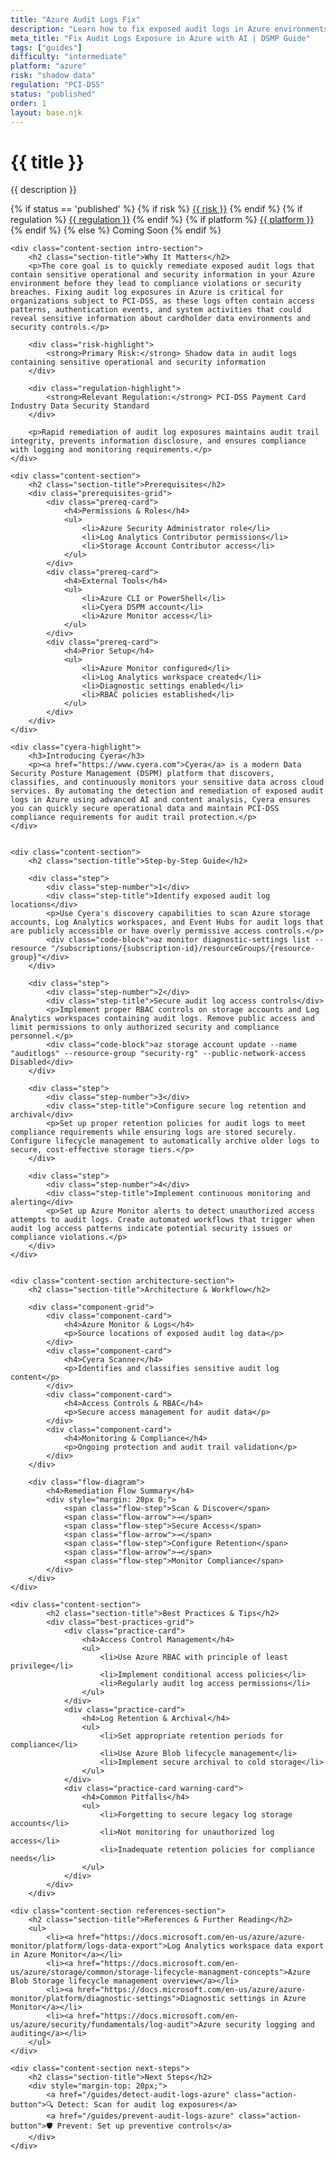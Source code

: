 ```yaml
---
title: "Azure Audit Logs Fix"
description: "Learn how to fix exposed audit logs in Azure environments. Follow step-by-step guidance for PCI-DSS compliance."
meta_title: "Fix Audit Logs Exposure in Azure with AI | DSMP Guide"
tags: ["guides"]
difficulty: "intermediate"
platform: "azure"
risk: "shadow data"
regulation: "PCI-DSS"
status: "published"
order: 1
layout: base.njk
---
```


<div class="container">
    <div class="header">
        <h1>{{ title }}</h1>
        <p>{{ description }}</p>
        <div class="guide-tags-container">
			<div class="guide-tags-wrapper">
		    {% if status == 'published' %}
		        {% if risk %}
		        <a href="/risk/{{ risk | downcase | replace: ' ', '-' }}/" class="guide-tag risk">{{ risk }}</a>
		        {% endif %}
		        {% if regulation %}
		        <a href="/regulation/{{ regulation | downcase | replace: ' ', '-' }}/" class="guide-tag regulation">{{ regulation }}</a>
		        {% endif %}
		        {% if platform %}
		        <a href="/platforms/{{ platform | downcase | replace: ' ', '-' }}/" class="guide-tag platform">{{ platform }}</a>
		        {% endif %}
		    {% else %}
		        <span class="guide-tag coming-soon">Coming Soon</span>
		    {% endif %}
		</div>
		</div>
    </div>

    <div class="content-section intro-section">
        <h2 class="section-title">Why It Matters</h2>
        <p>The core goal is to quickly remediate exposed audit logs that contain sensitive operational and security information in your Azure environment before they lead to compliance violations or security breaches. Fixing audit log exposures in Azure is critical for organizations subject to PCI-DSS, as these logs often contain access patterns, authentication events, and system activities that could reveal sensitive information about cardholder data environments and security controls.</p>
        
        <div class="risk-highlight">
            <strong>Primary Risk:</strong> Shadow data in audit logs containing sensitive operational and security information
        </div>
        
        <div class="regulation-highlight">
            <strong>Relevant Regulation:</strong> PCI-DSS Payment Card Industry Data Security Standard
        </div>
        
        <p>Rapid remediation of audit log exposures maintains audit trail integrity, prevents information disclosure, and ensures compliance with logging and monitoring requirements.</p>
    </div>

    <div class="content-section">
        <h2 class="section-title">Prerequisites</h2>
        <div class="prerequisites-grid">
            <div class="prereq-card">
                <h4>Permissions & Roles</h4>
                <ul>
                    <li>Azure Security Administrator role</li>
                    <li>Log Analytics Contributor permissions</li>
                    <li>Storage Account Contributor access</li>
                </ul>
            </div>
            <div class="prereq-card">
                <h4>External Tools</h4>
                <ul>
                    <li>Azure CLI or PowerShell</li>
                    <li>Cyera DSPM account</li>
                    <li>Azure Monitor access</li>
                </ul>
            </div>
            <div class="prereq-card">
                <h4>Prior Setup</h4>
                <ul>
                    <li>Azure Monitor configured</li>
                    <li>Log Analytics workspace created</li>
                    <li>Diagnostic settings enabled</li>
                    <li>RBAC policies established</li>
                </ul>
            </div>
        </div>
    </div>
	
    <div class="cyera-highlight">
        <h3>Introducing Cyera</h3>
        <p><a href="https://www.cyera.com">Cyera</a> is a modern Data Security Posture Management (DSPM) platform that discovers, classifies, and continuously monitors your sensitive data across cloud services. By automating the detection and remediation of exposed audit logs in Azure using advanced AI and content analysis, Cyera ensures you can quickly secure operational data and maintain PCI-DSS compliance requirements for audit trail protection.</p>
    </div>
	

    <div class="content-section">
        <h2 class="section-title">Step-by-Step Guide</h2>
        
        <div class="step">
            <div class="step-number">1</div>
            <div class="step-title">Identify exposed audit log locations</div>
            <p>Use Cyera's discovery capabilities to scan Azure storage accounts, Log Analytics workspaces, and Event Hubs for audit logs that are publicly accessible or have overly permissive access controls.</p>
            <div class="code-block">az monitor diagnostic-settings list --resource "/subscriptions/{subscription-id}/resourceGroups/{resource-group}"</div>
        </div>

        <div class="step">
            <div class="step-number">2</div>
            <div class="step-title">Secure audit log access controls</div>
            <p>Implement proper RBAC controls on storage accounts and Log Analytics workspaces containing audit logs. Remove public access and limit permissions to only authorized security and compliance personnel.</p>
            <div class="code-block">az storage account update --name "auditlogs" --resource-group "security-rg" --public-network-access Disabled</div>
        </div>

        <div class="step">
            <div class="step-number">3</div>
            <div class="step-title">Configure secure log retention and archival</div>
            <p>Set up proper retention policies for audit logs to meet compliance requirements while ensuring logs are stored securely. Configure lifecycle management to automatically archive older logs to secure, cost-effective storage tiers.</p>
        </div>

        <div class="step">
            <div class="step-number">4</div>
            <div class="step-title">Implement continuous monitoring and alerting</div>
            <p>Set up Azure Monitor alerts to detect unauthorized access attempts to audit logs. Create automated workflows that trigger when audit log access patterns indicate potential security issues or compliance violations.</p>
        </div>
    </div>


    <div class="content-section architecture-section">
        <h2 class="section-title">Architecture & Workflow</h2>
        
        <div class="component-grid">
            <div class="component-card">
                <h4>Azure Monitor & Logs</h4>
                <p>Source locations of exposed audit log data</p>
            </div>
            <div class="component-card">
                <h4>Cyera Scanner</h4>
                <p>Identifies and classifies sensitive audit log content</p>
            </div>
            <div class="component-card">
                <h4>Access Controls & RBAC</h4>
                <p>Secure access management for audit data</p>
            </div>
            <div class="component-card">
                <h4>Monitoring & Compliance</h4>
                <p>Ongoing protection and audit trail validation</p>
            </div>
        </div>

        <div class="flow-diagram">
            <h4>Remediation Flow Summary</h4>
            <div style="margin: 20px 0;">
                <span class="flow-step">Scan & Discover</span>
                <span class="flow-arrow">→</span>
                <span class="flow-step">Secure Access</span>
                <span class="flow-arrow">→</span>
                <span class="flow-step">Configure Retention</span>
                <span class="flow-arrow">→</span>
                <span class="flow-step">Monitor Compliance</span>
            </div>
        </div>
    </div>

	<div class="content-section">
	        <h2 class="section-title">Best Practices & Tips</h2>
	        <div class="best-practices-grid">
	            <div class="practice-card">
	                <h4>Access Control Management</h4>
	                <ul>
	                    <li>Use Azure RBAC with principle of least privilege</li>
	                    <li>Implement conditional access policies</li>
	                    <li>Regularly audit log access permissions</li>
	                </ul>
	            </div>
	            <div class="practice-card">
	                <h4>Log Retention & Archival</h4>
	                <ul>
	                    <li>Set appropriate retention periods for compliance</li>
	                    <li>Use Azure Blob lifecycle management</li>
	                    <li>Implement secure archival to cold storage</li>
	                </ul>
	            </div>
	            <div class="practice-card warning-card">
	                <h4>Common Pitfalls</h4>
	                <ul>
	                    <li>Forgetting to secure legacy log storage accounts</li>
	                    <li>Not monitoring for unauthorized log access</li>
	                    <li>Inadequate retention policies for compliance needs</li>
	                </ul>
	            </div>
	        </div>
	    </div>

    <div class="content-section references-section">
        <h2 class="section-title">References & Further Reading</h2>
        <ul>
            <li><a href="https://docs.microsoft.com/en-us/azure/azure-monitor/platform/logs-data-export">Log Analytics workspace data export in Azure Monitor</a></li>
            <li><a href="https://docs.microsoft.com/en-us/azure/storage/common/storage-lifecycle-managment-concepts">Azure Blob Storage lifecycle management overview</a></li>
            <li><a href="https://docs.microsoft.com/en-us/azure/azure-monitor/platform/diagnostic-settings">Diagnostic settings in Azure Monitor</a></li>
            <li><a href="https://docs.microsoft.com/en-us/azure/security/fundamentals/log-audit">Azure security logging and auditing</a></li>
        </ul>
    </div>

    <div class="content-section next-steps">
        <h2 class="section-title">Next Steps</h2>
        <div style="margin-top: 20px;">
            <a href="/guides/detect-audit-logs-azure" class="action-button">🔍 Detect: Scan for audit log exposures</a>
            <a href="/guides/prevent-audit-logs-azure" class="action-button">🛡️ Prevent: Set up preventive controls</a>
        </div>
    </div>
</div>